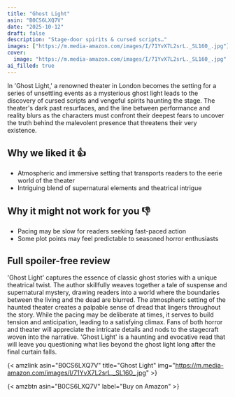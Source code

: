 ```yaml
---
title: "Ghost Light"
asin: "B0CS6LXQ7V"
date: "2025-10-12"
draft: false
description: "Stage-door spirits & cursed scripts…"
images: ["https://m.media-amazon.com/images/I/71YvX7L2srL._SL160_.jpg"]
cover:
  image: "https://m.media-amazon.com/images/I/71YvX7L2srL._SL160_.jpg"
ai_filled: true
---
```


In 'Ghost Light,' a renowned theater in London becomes the setting for a series
of unsettling events as a mysterious ghost light leads to the discovery of
cursed scripts and vengeful spirits haunting the stage. The theater's dark past
resurfaces, and the line between performance and reality blurs as the characters
must confront their deepest fears to uncover the truth behind the malevolent
presence that threatens their very existence.

## Why we liked it 👍
- Atmospheric and immersive setting that transports readers to the eerie world of the theater
- Intriguing blend of supernatural elements and theatrical intrigue

## Why it might not work for you 👎
- Pacing may be slow for readers seeking fast-paced action
- Some plot points may feel predictable to seasoned horror enthusiasts

## Full spoiler-free review
 'Ghost Light' captures the essence of classic ghost stories with a unique
theatrical twist. The author skillfully weaves together a tale of suspense and
supernatural mystery, drawing readers into a world where the boundaries between
the living and the dead are blurred. The atmospheric setting of the haunted
theater creates a palpable sense of dread that lingers throughout the story.
While the pacing may be deliberate at times, it serves to build tension and
anticipation, leading to a satisfying climax. Fans of both horror and theater
will appreciate the intricate details and nods to the stagecraft woven into the
narrative. 'Ghost Light' is a haunting and evocative read that will leave you
questioning what lies beyond the ghost light long after the final curtain falls.

{< amzlink asin="B0CS6LXQ7V" title="Ghost Light" img="https://m.media-amazon.com/images/I/71YvX7L2srL._SL160_.jpg" >}

{< amzbtn asin="B0CS6LXQ7V" label="Buy on Amazon" >}

